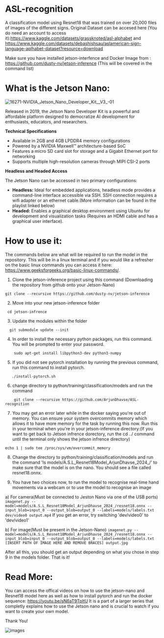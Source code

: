 # ASL-recognition

A classification model using  Resnet18 that was trained on over 20,000 files of images of the different signs. Original Dataset can be accesed here (You do need an account to access it):https://www.kaggle.com/datasets/grassknoted/asl-alphabet and https://www.kaggle.com/datasets/debashishsau/aslamerican-sign-language-aplhabet-dataset?resource=download


Make sure you have installed jetson-interfence and Docker Image from : https://github.com/dusty-nv/jetson-inference  (This will be covered in the command list)

# What is the Jetson Nano:
![16271-NVIDIA_Jetson_Nano_Developer_Kit__V3_-01](https://github.com/ArjunDhavse/ASL-recognition/assets/169238921/32a5c718-5efa-47d7-a72e-068fdbccda4e)


Released in 2019, the Jetson Nano Developer Kit is a powerful and affordable platform designed to democratize AI development for enthusiasts, educators, and researchers. 

**Technical Specifications**

* Available in 2GB and 4GB LPDDR4 memory configurations
* Powered by a NVIDIA Maxwell™ architecture-based SoC
* Features a micro SD card slot for storage and a Gigabit Ethernet port for networking
* Supports multiple high-resolution cameras through MIPI CSI-2 ports

**Headless and Headed Access**

The Jetson Nano can be accessed in two primary configurations:

* **Headless:** Ideal for embedded applications, headless mode provides a command-line interface accessible via SSH. SSH connection requires a wifi adapter or an ethernet cable.(More information can be found in the playlist linked below)
* **Headed:** Enables a graphical desktop environment using Ubuntu for development and visualization tasks (Requires an HDMI cable and has a graphical user interface).

# How to use it: 
The commands below are what will be required to run the model in the repository. This will be in a linux terminal and if you would like a refresher on the basic linux commands you can access it here: https://www.geeksforgeeks.org/basic-linux-commands/.
  1) Clone the jetson-inference project using this command (Downloading the repository from github onto your Jetson-Nano)


    git clone --recursive https://github.com/dusty-nv/jetson-inference


      

      
     
  2)  Move into your new jetson-inference folder


     cd jetson-infrence



  3) Update the modules within the folder
```
  git submodule update --init
```
  4) In order to install the necessary python packages, run this command. You will be prompted to enter your password.
  ```
      sudo apt-get install libpython3-dev python3-numpy
   ```
  5) If you did not see pytorch installation by running the previous command, run this command to install pytorch.
  ```
     ./install-pytorch.sh
   ```
 6) change directory to python/training/classification/models and run the command
    
```
    git clone --recursive https://github.com/ArjunDhavse/ASL-recognition
  ```

 7) You may get an error later while in the docker saying you're out of memory. You can ensure your system overcommits memory which allows it to have more memory for the task by running this now. Run this in your terminal when you're in your jetson-inference directory:(If you want to get back to Jetson infrence dorectory, run the cd ../ command until the terminal only shows the jetson infrence directory)



 ```
 echo 1 | sudo tee /proc/sys/vm/overcommit_memory  
 ```


8) Change the directory to python/training/classification/models and run the command
 'ls models/A.S.L_Resnet18Model_ArjunDhavse_2024_/' to make sure that the model is on the nano. You should see a file called resnet18.onnx.

9) You have two choices now, to run the model to recognise real-time hand movements via a webcam or to use the model to recognise an image

a) For camera(Must be connected to Jeston Nano via one of the USB ports)
     ```
       imagenet.py --model=models/A.S.L_Resnet18Model_ArjunDhavse_2024_/resnet18.onnx --input_blob=input_0 --output_blob=output_0 --labels=models/labels.txt dev/video0 output.mp4
     ```
 If you get an error, try switching 'dev/video0' to 'dev/video1'

b) For image(Must be present in the Jetson-Nano)
      ```
       imagenet.py --model=models/A.S.L_Resnet18Model_ArjunDhavse_2024_/resnet18.onnx --input_blob=input_0 --output_blob=output_0 --labels=models/labels.txt [INSERT PATH OF IMAGE HERE AND REMOVE BRACES] output.jpg
       ```

After all this, you should get an output depending on what you chose in step 9 in the models folder. That is it!
 

# Read More:
You can access the offical videos on how to use the jetson-nano and Resnet18 model here as well as how to install pytorch and run the docker sequence: https://youtu.be/sN6aT9TpltU 
It is a part of a larger series that completly explains how to use the Jetson nano and is crucial to watch if you want to create your own model.

Thank You!


![images](https://github.com/ArjunDhavse/ASL-recognition/assets/169238921/bf93405f-ea8d-4fba-b702-082ed632271a)
